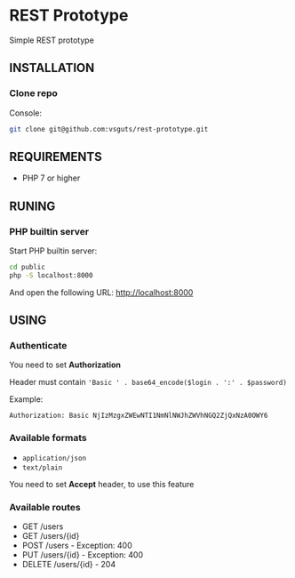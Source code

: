 REST Prototype
==============

Simple REST prototype

INSTALLATION
------------

### Clone repo

Console:

```bash
git clone git@github.com:vsguts/rest-prototype.git
```

REQUIREMENTS
------------

- PHP 7 or higher

RUNING
------

### PHP builtin server

Start PHP builtin server:

```bash
cd public
php -S localhost:8000
```

And open the following URL: [http://localhost:8000](http://localhost:8000)

USING
-----

### Authenticate

You need to set **Authorization**

Header must contain `'Basic ' . base64_encode($login . ':' . $password)`

Example: 
```
Authorization: Basic NjIzMzgxZWEwNTI1NmNlNWJhZWVhNGQ2ZjQxNzA0OWY6
```

### Available formats

- `application/json`
- `text/plain`

You need to set **Accept** header, to use this feature

### Available routes

- GET /users
- GET /users/{id}
- POST /users - Exception: 400
- PUT /users/{id} - Exception: 400
- DELETE /users/{id} - 204

